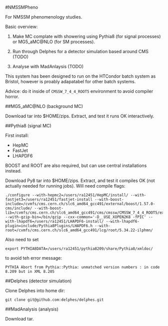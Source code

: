 #NMSSMPheno

For NMSSM phenomenology studies.

Basic overview:

1) Make MC complate with showering using Pythia8 (for signal processes) or MG5_aMC@NLO (for SM processes).

2) Run through Delphes for a detector simulation based around CMS (TODO)

3) Analyse with MadAnlaysis (TODO)

This system has been designed to run on the HTCondor batch system as Bristol, however is proably adapatabel for other batch systems.

Advice: do it inside of `CMSSW_7_4_4_ROOT5` environment to avoid compiler horror.

##MG5_aMC@NLO (background MC)

Download tar into $HOME/zips.
Extract, and test it runs OK interactively.

##Pythia8 (signal MC)

First install:

- HepMC
- FastJet
- LHAPDF6

BOOST and ROOT are also required, but can use central installations instead.

Download Py8 tar into $HOME/zips.
Extract, and test it compiles OK (not actually needed for running jobs).
Will need compile flags:

```
./configure --with-hepmc2=/users/ra12451/HepMC/install/ --with-fastjet3=/users/ra12451/fastjet-install --with-boost-include=/cvmfs/cms.cern.ch/slc6_amd64_gcc491/external/boost/1.57.0-cms/include/ --with-boost-lib=/cvmfs/cms.cern.ch/slc6_amd64_gcc491/cms/cmssw/CMSSW_7_4_4_ROOT5/external/slc6_amd64_gcc491/lib --with-gzip-bin=/bin/gzip --cxx-common='-D__USE_XOPEN2K8 -fPIC' --with-lhapdf6=/users/ra12451/LHAPDF6-install/ --with-lhapdf6-plugin=include/Pythia8Plugins/LHAPDF6.h --with-root=/cvmfs/cms.cern.ch/slc6_amd64_gcc491/lcg/root/5.34.22-ilphmn/
```

Also need to set

```
export PYTHIA8DATA=/users/ra12451/pythia8209/share/Pythia8/xmldoc/
```
to avoid teh error message:

```
PYTHIA Abort from Pythia::Pythia: unmatched version numbers : in code 8.209 but in XML 8.205
```

##Delphes (detector simulation)

Clone Delphes into home dir:

```
git clone git@github.com:delphes/delphes.git
```

##MadAnalysis (analysis)

Download tar.